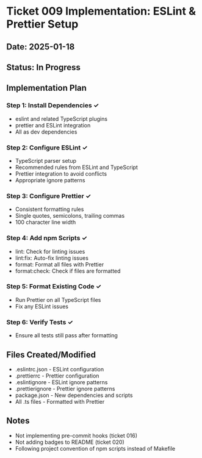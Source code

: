 # Ticket 009 Implementation: ESLint & Prettier Setup

## Date: 2025-01-18
## Status: In Progress

## Implementation Plan

### Step 1: Install Dependencies ✓
- eslint and related TypeScript plugins
- prettier and ESLint integration
- All as dev dependencies

### Step 2: Configure ESLint ✓
- TypeScript parser setup
- Recommended rules from ESLint and TypeScript
- Prettier integration to avoid conflicts
- Appropriate ignore patterns

### Step 3: Configure Prettier ✓
- Consistent formatting rules
- Single quotes, semicolons, trailing commas
- 100 character line width

### Step 4: Add npm Scripts ✓
- lint: Check for linting issues
- lint:fix: Auto-fix linting issues
- format: Format all files with Prettier
- format:check: Check if files are formatted

### Step 5: Format Existing Code ✓
- Run Prettier on all TypeScript files
- Fix any ESLint issues

### Step 6: Verify Tests ✓
- Ensure all tests still pass after formatting

## Files Created/Modified
- .eslintrc.json - ESLint configuration
- .prettierrc - Prettier configuration
- .eslintignore - ESLint ignore patterns
- .prettierignore - Prettier ignore patterns
- package.json - New dependencies and scripts
- All .ts files - Formatted with Prettier

## Notes
- Not implementing pre-commit hooks (ticket 016)
- Not adding badges to README (ticket 020)
- Following project convention of npm scripts instead of Makefile